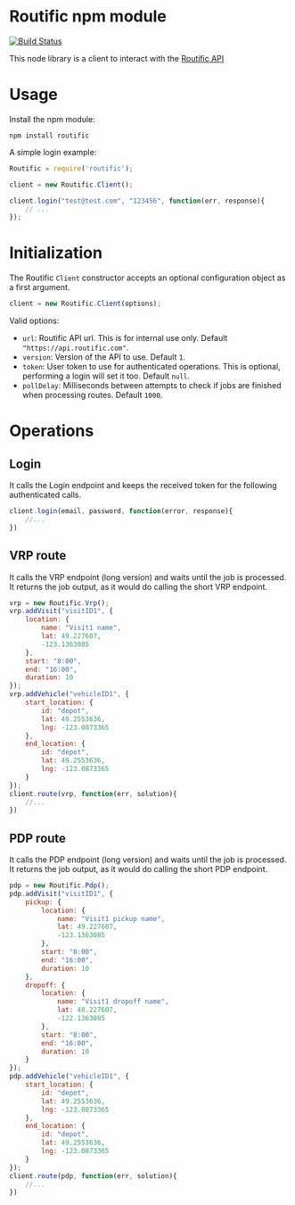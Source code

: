 # Routific npm module
[![Build Status](https://magnum.travis-ci.com/axiomzen/routific-node-client.svg?token=srN8qsAuFiJpLCBPzvLf&branch=master)](https://magnum.travis-ci.com/axiomzen/routific-node-client)

This node library is a client to interact with the [Routific API](http://docs.routific.com/v1.0/docs/api-reference)

# Usage

Install the npm module:

```
npm install routific
```

A simple login example:

```javascript
Routific = require('routific');

client = new Routific.Client();

client.login("test@test.com", "123456", function(err, response){
    // ...
});
```


# Initialization

The Routific `Client` constructor accepts an optional configuration object as a first argument.

```javascript
client = new Routific.Client(options);
```

Valid options:
- `url`: Routific API url. This is for internal use only. Default `"https://api.routific.com"`.
- `version`: Version of the API to use. Default `1`.
- `token`: User token to use for authenticated operations. This is optional, performing a login will set it too. Default `null`.
- `pollDelay`: Milliseconds between attempts to check if jobs are finished when processing routes. Default `1000`.


# Operations

## Login

It calls the Login endpoint and keeps the received token for the following authenticated calls.

```javascript
client.login(email, password, function(error, response){
    //...
})
```

## VRP route

It calls the VRP endpoint (long version) and waits until the job is processed. It returns the job output, as it would do calling the short VRP endpoint.

```javascript
vrp = new Routific.Vrp();
vrp.addVisit("visitID1", {
    location: {
        name: "Visit1 name",
        lat: 49.227607,
        -123.1363085
    },
    start: "8:00",
    end: "16:00",
    duration: 10
});
vrp.addVehicle("vehicleID1", {
    start_location: {
        id: "depot",
        lat: 49.2553636,
        lng: -123.0873365
    },
    end_location: {
        id: "depot",
        lat: 49.2553636,
        lng: -123.0873365
    }
});
client.route(vrp, function(err, solution){
    //...
})
```

## PDP route

It calls the PDP endpoint (long version) and waits until the job is processed. It returns the job output, as it would do calling the short PDP endpoint.

```javascript
pdp = new Routific.Pdp();
pdp.addVisit("visitID1", {
    pickup: {
        location: {
            name: "Visit1 pickup name",
            lat: 49.227607,
            -123.1363085
        },
        start: "8:00",
        end: "16:00",
        duration: 10
    },
    dropoff: {
        location: {
            name: "Visit1 dropoff name",
            lat: 48.227607,
            -122.1363085
        },
        start: "8:00",
        end: "16:00",
        duration: 10
    }
});
pdp.addVehicle("vehicleID1", {
    start_location: {
        id: "depot",
        lat: 49.2553636,
        lng: -123.0873365
    },
    end_location: {
        id: "depot",
        lat: 49.2553636,
        lng: -123.0873365
    }
});
client.route(pdp, function(err, solution){
    //...
})
```
